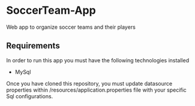 # SoccerTeam-App
Web app to organize soccer teams and their players

## Requirements
In order to run this app you must have the following technologies installed

- MySql

Once you have cloned this repository, you must update datasource properties 
within /resources/application.properties file with your specific Sql configurations.

